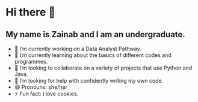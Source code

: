# Hi there 👋
## My name is Zainab and I am an undergraduate.
- 🔭 I’m currently working on a Data Analyst Pathway.
- 🌱 I’m currently learning about the basics of different codes and programmes.
- 👯 I’m looking to collaborate on a variety of projects that use Python and Java.
- 🤔 I’m looking for help with confidently writing my own code.
- 😄 Pronouns: she/her
- ⚡ Fun fact: I love cookies.
  
<!--

**dzainabb/dzainabb** is a ✨ _special_ ✨ repository because its `README.md` (this file) appears on your GitHub profile.

Here are some ideas to get you started:


